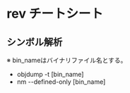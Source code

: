 # rev チートシート

## シンボル解析
※ bin_nameはバイナリファイル名とする。

* objdump -t [bin_name]
* nm --defined-only [bin_name]